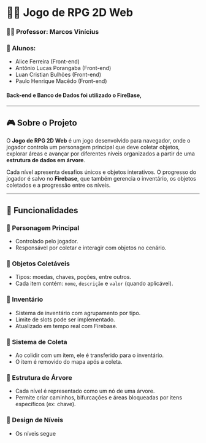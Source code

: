 # 🧙‍♂️ Jogo de RPG 2D Web

### 👨‍🏫 Professor: Marcos Vinícius  

### 👥 Alunos:
- Alice Ferreira (Front-end)
- Antônio Lucas Porangaba (Front-end)
- Luan Cristian Bulhões (Front-end)
- Paulo Henrique Macêdo (Front-end)

#### Back-end e Banco de Dados foi utilizado o FireBase,

---

## 🎮 Sobre o Projeto

O **Jogo de RPG 2D Web** é um jogo desenvolvido para navegador, onde o jogador controla um personagem principal que deve coletar objetos, explorar áreas e avançar por diferentes níveis organizados a partir de uma **estrutura de dados em árvore**.

Cada nível apresenta desafios únicos e objetos interativos. O progresso do jogador é salvo no **Firebase**, que também gerencia o inventário, os objetos coletados e a progressão entre os níveis.

---

## 🧩 Funcionalidades

### 🔹 Personagem Principal
- Controlado pelo jogador.
- Responsável por coletar e interagir com objetos no cenário.

### 🔹 Objetos Coletáveis
- Tipos: moedas, chaves, poções, entre outros.
- Cada item contém: `nome`, `descrição` e `valor` (quando aplicável).

### 🔹 Inventário
- Sistema de inventário com agrupamento por tipo.
- Limite de slots pode ser implementado.
- Atualizado em tempo real com Firebase.

### 🔹 Sistema de Coleta
- Ao colidir com um item, ele é transferido para o inventário.
- O item é removido do mapa após a coleta.

### 🔹 Estrutura de Árvore
- Cada nível é representado como um nó de uma árvore.
- Permite criar caminhos, bifurcações e áreas bloqueadas por itens específicos (ex: chave).

### 🔹 Design de Níveis
- Os níveis segue
